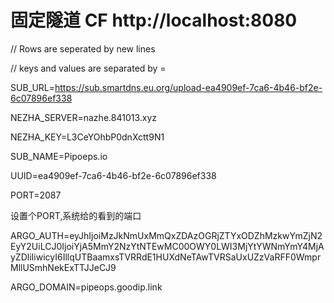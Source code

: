 #  固定隧道 CF http://localhost:8080

// Rows are seperated by new lines 

// keys and values are separated by = 


SUB_URL=https://sub.smartdns.eu.org/upload-ea4909ef-7ca6-4b46-bf2e-6c07896ef338

NEZHA_SERVER=nazhe.841013.xyz

NEZHA_KEY=L3CeYOhbP0dnXctt9N1

SUB_NAME=Pipoeps.io

UUID=ea4909ef-7ca6-4b46-bf2e-6c07896ef338

PORT=2087

设置个PORT,系统给的看到的端口

ARGO_AUTH=eyJhIjoiMzJkNmUxMmQxZDAzOGRjZTYxODZhMzkwYmZjN2EyY2UiLCJ0IjoiYjA5MmY2NzYtNTEwMC00OWY0LWI3MjYtYWNmYmY4MjAyZDliIiwicyI6IllqUTBaamxsTVRRdE1HUXdNeTAwTVRSaUxUZzVaRFF0WmprMllUSmhNekExTTJJeCJ9

ARGO_DOMAIN=pipeops.goodip.link
